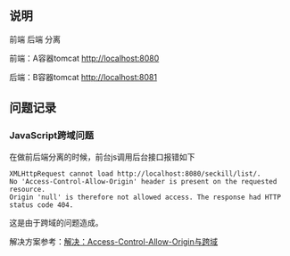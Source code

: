 ## 说明
前端 后端 分离

前端：A容器tomcat [http://localhost:8080](http://localhost:8080)

后端：B容器tomcat [http://localhost:8081](http://localhost:8081)

## 问题记录
### JavaScript跨域问题
在做前后端分离的时候，前台js调用后台接口报错如下
```
XMLHttpRequest cannot load http://localhost:8080/seckill/list/.
No 'Access-Control-Allow-Origin' header is present on the requested resource.
Origin 'null' is therefore not allowed access. The response had HTTP status code 404.
```
这是由于跨域的问题造成。

解决方案参考：[解决：Access-Control-Allow-Origin与跨域](http://blog.csdn.net/wo541075754/article/details/50696841)